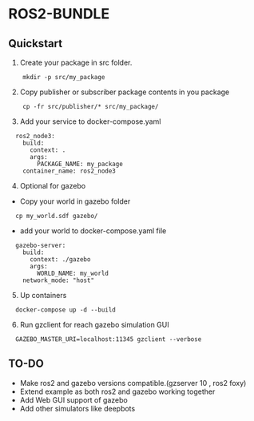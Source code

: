 # ROS2-BUNDLE


## Quickstart


1. Create your package in src folder.
```
    mkdir -p src/my_package
```

2. Copy publisher or subscriber package contents in you package
```
    cp -fr src/publisher/* src/my_package/
```

3. Add your service to docker-compose.yaml
```
  ros2_node3:
    build:
      context: .
      args:
        PACKAGE_NAME: my_package
    container_name: ros2_node3
```

4. Optional for gazebo 
* Copy your world in gazebo folder
```
  cp my_world.sdf gazebo/
```
* add your world to docker-compose.yaml file
```
  gazebo-server:
    build:
      context: ./gazebo
      args:
        WORLD_NAME: my_world      
    network_mode: "host"
```

5. Up containers
```
  docker-compose up -d --build
```

6. Run gzclient for reach gazebo simulation GUI
```
  GAZEBO_MASTER_URI=localhost:11345 gzclient --verbose
```


## TO-DO
* Make ros2 and gazebo versions compatible.(gzserver 10 , ros2 foxy)
* Extend example as both ros2 and gazebo working together
* Add Web GUI support of gazebo
* Add other simulators like deepbots